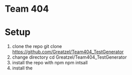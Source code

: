 # Team 404

# Setup
1. clone the repo
    git clone https://github.com/Greatzel/Team404_TestGenerator
2. change directory
    cd Greatzel/Team404_TestGenerator
3. install the repo with npm
    npm intsall
4. install the
